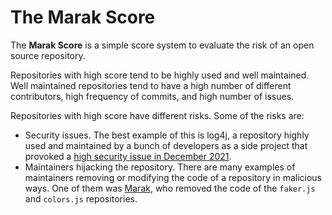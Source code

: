 # The Marak Score
The **Marak Score** is a simple score system to evaluate the risk of an open source repository.

Repositories with high score tend to be highly used and well maintained. Well maintained repositories tend to have a high number of different contributors, high frequency of commits, and high number of issues.

Repositories with high score have different risks. Some of the risks are:
* Security issues. The best example of this is log4j, a repository highly used and maintained by a bunch of developers as a side project that provoked a [high security issue in December 2021](https://logging.apache.org/log4j/2.x/security.html).
* Maintainers hijacking the repository. There are many examples of maintainers removing or modifying the code of a repository in malicious ways. One of them was [Marak](https://github.com/Marak), who removed the code of the `faker.js` and `colors.js` repositories.

